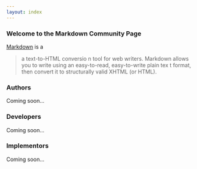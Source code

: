 ```yaml
---
layout: index
---
```

### Welcome to the Markdown Community Page
[Markdown][1] is a

> a text-to-HTML conversio    n tool for web writers. Markdown allows you to
> write using an easy-to-read, easy-to-write plain tex    t format, then
> convert it to structurally valid XHTML (or HTML).

### Authors
Coming soon...

### Developers
Coming soon...

### Implementors
Coming soon...


[1]: http://daringfireball.net/projects/markdown/
